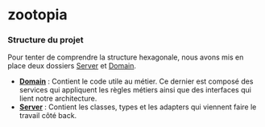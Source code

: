 # zootopia

### Structure du projet

Pour tenter de comprendre la structure hexagonale, nous avons mis en place deux dossiers [Server](./server)
et [Domain](./domain).

* **[Domain](./domain)** : Contient le code utile au métier. Ce dernier est composé des services qui appliquent les règles métiers ainsi que des interfaces qui
  lient notre architecture.
* **[Server](./server)** : Contient les classes, types et les adapters qui viennent faire le travail côté back.